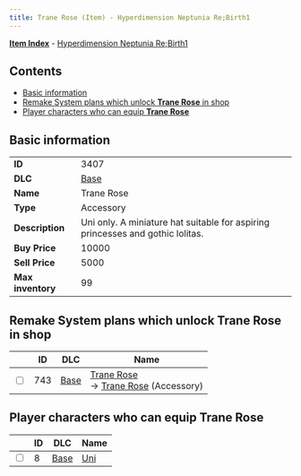 ```yaml
---
title: Trane Rose (Item) - Hyperdimension Neptunia Re;Birth1
---
```


[**Item Index**](/neptunia/rb1/item/index.html) - [Hyperdimension Neptunia Re;Birth1](/neptunia/rb1)

## Contents

- [Basic information](#basic-information)
- [Remake System plans which unlock **Trane Rose** in shop](#remake-system-plans-which-unlock-trane-rose-in-shop)
- [Player characters who can equip **Trane Rose**](#player-characters-who-can-equip-trane-rose)

## Basic information

|   |   |
| -- | -- |
| **ID** | 3407 |
| **DLC** | [Base](/neptunia/rb1/dlc/1-base.html) |
| **Name** | Trane Rose |
| **Type** | Accessory |
| **Description** | Uni only. A miniature hat suitable for aspiring princesses and gothic lolitas. |
| **Buy Price** | 10000 |
| **Sell Price** | 5000 |
| **Max inventory** | 99 |


## Remake System plans which unlock **Trane Rose** in shop

|    | ID | DLC | Name |
| -- | -- | --- | ---- |
| <input type="checkbox" id="rb1-remake-1-743" class="trackbox" /> | 743 | [Base](/neptunia/rb1/dlc/1-base.html) | [Trane Rose](/neptunia/rb1/remake/1-743-trane-rose.html)<br /> → [Trane Rose](/neptunia/rb1/item/1-3407-trane-rose.html) (Accessory) |


## Player characters who can equip **Trane Rose**

|    | ID | DLC | Name |
| -- | -- | --- | ---- |
| <input type="checkbox" id="rb1-player-1-8" class="trackbox" /> | 8 | [Base](/neptunia/rb1/dlc/1-base.html) | [Uni](/neptunia/rb1/player/1-8-uni.html) |
